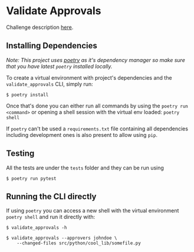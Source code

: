 # Validate Approvals

Challenge description [here](resources/CHALLENGE.md).


## Installing Dependencies

_Note: This project uses [poetry](https://python-poetry.org) as it's dependency manager so make sure that_
_you have latest `poetry` installed locally._

To create a virtual environment with project's dependencies and the
`validate_approvals` CLI, simply run:

```shell
$ poetry install
```

Once that's done you can either run all commands by using the `poetry run <command>`
or opening a shell session with the virtual env loaded: `poetry shell`

If `poetry` can't be used a `requirements.txt` file containing all dependencies
including development ones is also present to allow using `pip`.


## Testing

All the tests are under the `tests` folder and they can be run using

```shell
$ poetry run pytest
```


## Running the CLI directly

If using `poetry` you can access a new shell with the virtual environment
`poetry shell` and run it directly with:

```shell
$ validate_approvals -h

$ validate_approvals --approvers johndoe \
    --changed-files src/python/cool_lib/somefile.py
```
